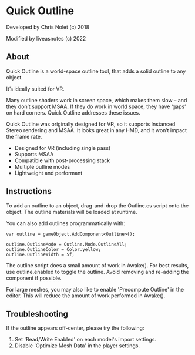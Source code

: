 Quick Outline
=============

Developed by Chris Nolet (c) 2018

Modified by liveasnotes (c) 2022


About
-----

Quick Outline is a world-space outline tool, that adds a solid outline to any object.

It’s ideally suited for VR.

Many outline shaders work in screen space, which makes them slow – and they don’t support MSAA. If they do work in world space, they have ‘gaps’ on hard corners. Quick Outline addresses these issues.

Quick Outline was originally designed for VR, so it supports Instanced Stereo rendering and MSAA. It looks great in any HMD, and it won’t impact the frame rate.

- Designed for VR (including single pass)
- Supports MSAA
- Compatible with post-processing stack
- Multiple outline modes
- Lightweight and performant


Instructions
------------

To add an outline to an object, drag-and-drop the Outline.cs script onto the object. The outline materials will be loaded at runtime.

You can also add outlines programmatically with:

    var outline = gameObject.AddComponent<Outline>();

    outline.OutlineMode = Outline.Mode.OutlineAll;
    outline.OutlineColor = Color.yellow;
    outline.OutlineWidth = 5f;

The outline script does a small amount of work in Awake(). For best results, use outline.enabled to toggle the outline. Avoid removing and re-adding the component if possible.

For large meshes, you may also like to enable 'Precompute Outline' in the editor. This will reduce the amount of work performed in Awake().


Troubleshooting
---------------

If the outline appears off-center, please try the following:

1. Set 'Read/Write Enabled' on each model's import settings.
2. Disable 'Optimize Mesh Data' in the player settings.
